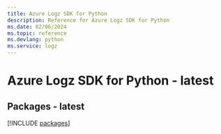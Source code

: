 ```yaml
---
title: Azure Logz SDK for Python
description: Reference for Azure Logz SDK for Python
ms.date: 02/06/2024
ms.topic: reference
ms.devlang: python
ms.service: logz
---
```

# Azure Logz SDK for Python - latest
## Packages - latest
[!INCLUDE [packages](logz-index.md)]